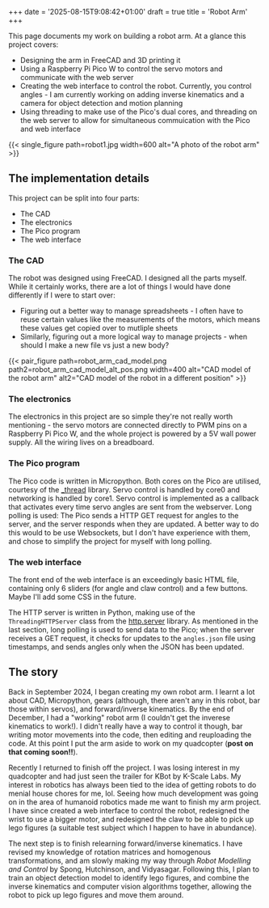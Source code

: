 +++
date = '2025-08-15T9:08:42+01:00'
draft = true
title = 'Robot Arm'
+++

This page documents my work on building a robot arm. At a glance this project covers:
- Designing the arm in FreeCAD and 3D printing it
- Using a Raspberry Pi Pico W to control the servo motors and communicate with the web server
- Creating the web interface to control the robot. Currently, you control angles - I am currently working on adding inverse kinematics and a camera for object detection and motion planning
- Using threading to make use of the Pico's dual cores, and threading on the web server to allow for simultaneous commuication with the Pico and web interface

{{< single_figure path=robot1.jpg width=600 alt="A photo of the robot arm" >}}

## The implementation details

This project can be split into four parts:
- The CAD
- The electronics
- The Pico program
- The web interface

### The CAD

The robot was designed using FreeCAD. I designed all the parts myself. While it certainly works, there are a lot of things I would have done differently if I were to start over:
- Figuring out a better way to manage spreadsheets - I often have to reuse certain values like the measurements of the motors, which means these values get copied over to mutliple sheets
- Similarly, figuring out a more logical way to manage projects - when should I make a new file vs just a new body?

{{< pair_figure path=robot_arm_cad_model.png path2=robot_arm_cad_model_alt_pos.png width=400 alt="CAD model of the robot arm" alt2="CAD model of the robot in a different position" >}}


### The electronics 

The electronics in this project are so simple they're not really worth mentioning - the servo motors are connected directly to PWM pins on a Raspberry Pi Pico W, and the whole project is powered by a 5V wall power supply. All the wiring lives on a breadboard.

### The Pico program

The Pico code is written in Micropython. Both cores on the Pico are utilised, courtesy of the [_thread](https://docs.micropython.org/en/latest/library/_thread.html) library. Servo control is handled by core0 and networking is handled by core1. Servo control is implemented as a callback that activates every time servo angles are sent from the webserver. Long polling is used: The Pico sends a HTTP GET request for angles to the server, and the server responds when they are updated. A better way to do this would to be use Websockets, but I don't have experience with them, and chose to simplify the project for myself with long polling.

### The web interface

The front end of the web interface is an exceedingly basic HTML file, containing only 6 sliders (for angle and claw control) and a few buttons. Maybe I'll add some CSS in the future.

The HTTP server is written in Python, making use of the `ThreadingHTTPServer` class from the [http.server](https://docs.python.org/3/library/http.server.html) library. As mentioned in the last section, long polling is used to send data to the Pico; when the server receives a GET request, it checks for updates to the `angles.json` file using timestamps, and sends angles only when the JSON has been updated.



## The story

Back in September 2024, I began creating my own robot arm. I learnt a lot about CAD, Micropython, gears (although, there aren't any in this robot, bar those within servos), and forward/inverse kinematics.
By the end of December, I had a "working" robot arm (I couldn't get the inverese kinematics to work!). I didn't really have a way to control it though, bar writing motor movements into the code, then editing and reuploading the code. At this point I put the arm aside to work on my quadcopter (**post on that coming soon!!**).

Recently I returned to finish off the project. I was losing interest in my quadcopter and had just seen the trailer for KBot by K-Scale Labs. My interest in robotics has always been tied to the idea of getting robots to do menial house chores for me, lol. Seeing how much development was going on in the area of humanoid robotics made me want to finish my arm project.
I have since created a web interface to control the robot, redesigned the wrist to use a bigger motor, and redesigned the claw to be able to pick up lego figures (a suitable test subject which I happen to have in abundance).

The next step is to finish relearning forward/inverse kinematics. I have revised my knowledge of rotation matrices and homogenous transformations, and am slowly making my way through *Robot Modelling and Control* by Spong, Hutchinson, and Vidyasagar. Following this, I plan to train an object detection model to identify lego figures, and combine the inverse kinematics and computer vision algorithms together, allowing the robot to pick up lego figures and move them around.

